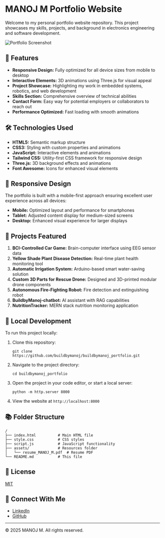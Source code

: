 # MANOJ M Portfolio Website

Welcome to my personal portfolio website repository. This project showcases my skills, projects, and background in electronics engineering and software development.

![Portfolio Screenshot](https://user-images.githubusercontent.com/placeholder-for-your-image.jpg)

## 🌟 Features

- **Responsive Design:** Fully optimized for all device sizes from mobile to desktop
- **Interactive Elements:** 3D animations using Three.js for visual appeal
- **Project Showcase:** Highlighting my work in embedded systems, robotics, and web development
- **Skills Section:** Comprehensive overview of technical abilities
- **Contact Form:** Easy way for potential employers or collaborators to reach out
- **Performance Optimized:** Fast loading with smooth animations

## 🛠️ Technologies Used

- **HTML5:** Semantic markup structure
- **CSS3:** Styling with custom properties and animations
- **JavaScript:** Interactive elements and animations
- **Tailwind CSS:** Utility-first CSS framework for responsive design
- **Three.js:** 3D background effects and animations
- **Font Awesome:** Icons for enhanced visual elements

## 📱 Responsive Design

The portfolio is built with a mobile-first approach ensuring excellent user experience across all devices:
- **Mobile:** Optimized layout and performance for smartphones
- **Tablet:** Adjusted content display for medium-sized screens
- **Desktop:** Enhanced visual experience for larger displays

## 🚀 Projects Featured

1. **BCI-Controlled Car Game:** Brain-computer interface using EEG sensor data
2. **Yellow Shade Plant Disease Detection:** Real-time plant health monitoring tool
3. **Automatic Irrigation System:** Arduino-based smart water-saving solution
4. **Custom 3D Parts for Rescue Drone:** Designed and 3D-printed modular drone components
5. **Autonomous Fire-Fighting Robot:** Fire detection and extinguishing robot
6. **BuildbyManoj-chatbot:** AI assistant with RAG capabilities
7. **NutritionTracker:** MERN stack nutrition monitoring application

## 🔧 Local Development

To run this project locally:

1. Clone this repository:
   ```
   git clone https://github.com/buildbymanoj/buildbymanoj_portfolio.git
   ```

2. Navigate to the project directory:
   ```
   cd buildbymanoj_portfolio
   ```

3. Open the project in your code editor, or start a local server:
   ```
   python -m http.server 8000
   ```

4. View the website at `http://localhost:8000`

## 📚 Folder Structure

```
/
├── index.html          # Main HTML file
├── style.css           # CSS styles
├── script.js           # JavaScript functionality
├── assets/             # Resources folder
│   └── resume_MANOJ_M.pdf  # Resume PDF
└── README.md           # This file
```

## 📝 License

[MIT](LICENSE)

## 🔗 Connect With Me

- [LinkedIn](https://www.linkedin.com/in/manoj-m-53621829a/)
- [GitHub](https://github.com/buildbymanoj)

---

&copy; 2025 MANOJ M. All rights reserved.